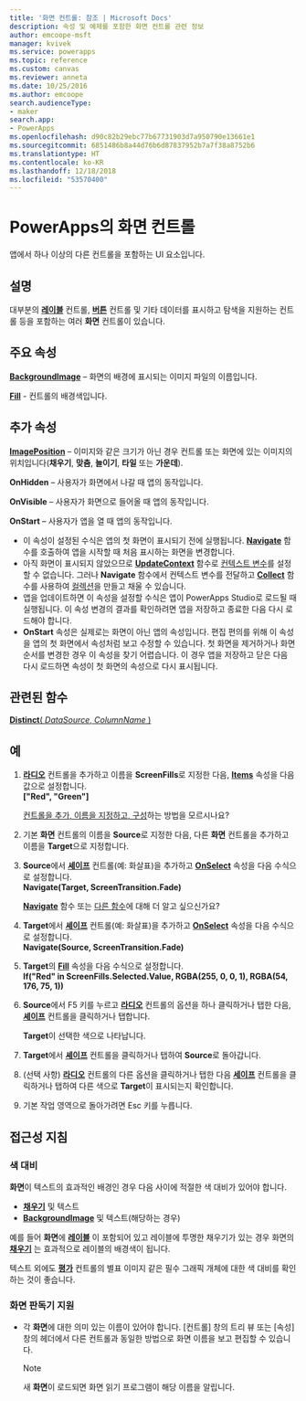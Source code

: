```yaml
---
title: '화면 컨트롤: 참조 | Microsoft Docs'
description: 속성 및 예제를 포함한 화면 컨트롤 관련 정보
author: emcoope-msft
manager: kvivek
ms.service: powerapps
ms.topic: reference
ms.custom: canvas
ms.reviewer: anneta
ms.date: 10/25/2016
ms.author: emcoope
search.audienceType:
- maker
search.app:
- PowerApps
ms.openlocfilehash: d90c82b29ebc77b67731903d7a950790e13661e1
ms.sourcegitcommit: 6851486b8a44d76b6d87837952b7a7f38a8752b6
ms.translationtype: HT
ms.contentlocale: ko-KR
ms.lasthandoff: 12/18/2018
ms.locfileid: "53570400"
---
```

# <a name="screen-control-in-powerapps"></a>PowerApps의 화면 컨트롤
앱에서 하나 이상의 다른 컨트롤을 포함하는 UI 요소입니다.

## <a name="description"></a>설명
대부분의 **[레이블](control-text-box.md)** 컨트롤, **[버튼](control-button.md)** 컨트롤 및 기타 데이터를 표시하고 탐색을 지원하는 컨트롤 등을 포함하는 여러 **화면** 컨트롤이 있습니다.

## <a name="key-properties"></a>주요 속성
**[BackgroundImage](properties-visual.md)** – 화면의 배경에 표시되는 이미지 파일의 이름입니다.

**[Fill](properties-color-border.md)** - 컨트롤의 배경색입니다.

## <a name="additional-properties"></a>추가 속성
**[ImagePosition](properties-visual.md)** – 이미지와 같은 크기가 아닌 경우 컨트롤 또는 화면에 있는 이미지의 위치입니다(**채우기**, **맞춤**, **늘이기**, **타일** 또는 **가운데**).

**OnHidden** – 사용자가 화면에서 나갈 때 앱의 동작입니다.

**OnVisible** – 사용자가 화면으로 들어올 때 앱의 동작입니다.

**OnStart** – 사용자가 앱을 열 때 앱의 동작입니다.

* 이 속성이 설정된 수식은 앱의 첫 화면이 표시되기 전에 실행됩니다. [**Navigate**](../functions/function-navigate.md) 함수를 호출하여 앱을 시작할 때 처음 표시하는 화면을 변경합니다.
* 아직 화면이 표시되지 않았으므로 [**UpdateContext**](../functions/function-updatecontext.md) 함수로 [컨텍스트 변수](../working-with-variables.md)를 설정할 수 없습니다. 그러나 **Navigate** 함수에서 컨텍스트 변수를 전달하고 [**Collect**](../functions/function-clear-collect-clearcollect.md) 함수를 사용하여 [컬렉션](../working-with-variables.md)을 만들고 채울 수 있습니다.
* 앱을 업데이트하면 이 속성을 설정할 수식은 앱이 PowerApps Studio로 로드될 때 실행됩니다. 이 속성 변경의 결과를 확인하려면 앱을 저장하고 종료한 다음 다시 로드해야 합니다.
* **OnStart** 속성은 실제로는 화면이 아닌 앱의 속성입니다. 편집 편의를 위해 이 속성을 앱의 첫 화면에서 속성처럼 보고 수정할 수 있습니다. 첫 화면을 제거하거나 화면 순서를 변경한 경우 이 속성을 찾기 어렵습니다. 이 경우 앱을 저장하고 닫은 다음 다시 로드하면 속성이 첫 화면의 속성으로 다시 표시됩니다.

## <a name="related-functions"></a>관련된 함수
[**Distinct**( *DataSource*, *ColumnName* )](../functions/function-distinct.md)

## <a name="example"></a>예
1. **[라디오](control-radio.md)** 컨트롤을 추가하고 이름을 **ScreenFills**로 지정한 다음, **[Items](properties-core.md)** 속성을 다음 값으로 설정합니다.<br>
   **["Red", "Green"]**
   
    [컨트롤을 추가, 이름을 지정하고, 구성](../add-configure-controls.md)하는 방법을 모르시나요?
2. 기본 **화면** 컨트롤의 이름을 **Source**로 지정한 다음, 다른 **화면** 컨트롤을 추가하고 이름을 **Target**으로 지정합니다.
3. **Source**에서 **[셰이프](control-shapes-icons.md)** 컨트롤(예: 화살표)을 추가하고 **[OnSelect](properties-core.md)** 속성을 다음 수식으로 설정합니다.<br>
   **Navigate(Target, ScreenTransition.Fade)**
   
    **[Navigate](../functions/function-navigate.md)** 함수 또는 [다른 함수](../formula-reference.md)에 대해 더 알고 싶으신가요?
4. **Target**에서 **[셰이프](control-shapes-icons.md)** 컨트롤(예: 화살표)을 추가하고 **[OnSelect](properties-core.md)** 속성을 다음 수식으로 설정합니다.<br>
   **Navigate(Source, ScreenTransition.Fade)**
5. **Target**의 **[Fill](properties-color-border.md)** 속성을 다음 수식으로 설정합니다.<br>
   **If("Red" in ScreenFills.Selected.Value, RGBA(255, 0, 0, 1), RGBA(54, 176, 75, 1))**
6. **Source**에서 F5 키를 누르고 **[라디오](control-radio.md)** 컨트롤의 옵션을 하나 클릭하거나 탭한 다음, **[셰이프](control-shapes-icons.md)** 컨트롤을 클릭하거나 탭합니다.
   
    **Target**이 선택한 색으로 나타납니다.
7. **Target**에서 **[셰이프](control-shapes-icons.md)** 컨트롤을 클릭하거나 탭하여 **Source**로 돌아갑니다.
8. (선택 사항) **[라디오](control-radio.md)** 컨트롤의 다른 옵션을 클릭하거나 탭한 다음 **[세이프](control-shapes-icons.md)** 컨트롤을 클릭하거나 탭하여 다른 색으로 **Target**이 표시되는지 확인합니다.
9. 기본 작업 영역으로 돌아가려면 Esc 키를 누릅니다.


## <a name="accessibility-guidelines"></a>접근성 지침
### <a name="color-contrast"></a>색 대비
**화면**이 텍스트의 효과적인 배경인 경우 다음 사이에 적절한 색 대비가 있어야 합니다.
* **[채우기](properties-color-border.md)** 및 텍스트
* **[BackgroundImage](properties-visual.md)** 및 텍스트(해당하는 경우)

예를 들어 **화면**에 **[레이블](control-text-box.md)** 이 포함되어 있고 레이블에 투명한 채우기가 있는 경우 화면의 **[채우기](properties-color-border.md)** 는 효과적으로 레이블의 배경색이 됩니다.

텍스트 외에도 **[평가](control-rating.md)** 컨트롤의 별표 이미지 같은 필수 그래픽 개체에 대한 색 대비를 확인하는 것이 좋습니다.

### <a name="screen-reader-support"></a>화면 판독기 지원
* 각 **화면**에 대한 의미 있는 이름이 있어야 합니다. [컨트롤] 창의 트리 뷰 또는 [속성] 창의 헤더에서 다른 컨트롤과 동일한 방법으로 화면 이름을 보고 편집할 수 있습니다.

    > [!NOTE]
  > 새 **화면**이 로드되면 화면 읽기 프로그램이 해당 이름을 알립니다. 
